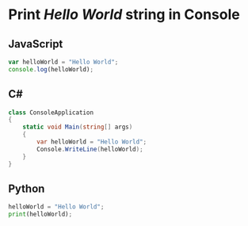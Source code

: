 # Print *Hello World* string in Console

## JavaScript 

```js
var helloWorld = "Hello World";
console.log(helloWorld);
```

## C#

```csharp
class ConsoleApplication 
{
    static void Main(string[] args)
    {
	    var helloWorld = "Hello World";
		Console.WriteLine(helloWorld);
    }
}
```

## Python

```python
helloWorld = "Hello World";
print(helloWorld);
```
